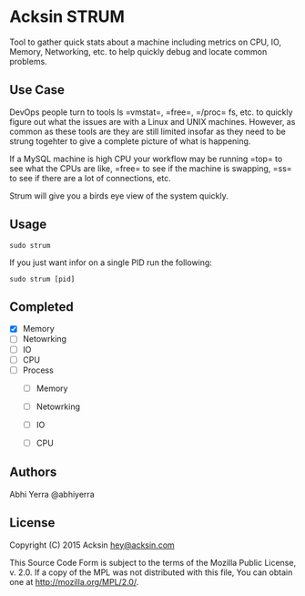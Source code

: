 # Acksin STRUM

Tool to gather quick stats about a machine including metrics on CPU,
IO, Memory, Networking, etc. to help quickly debug and locate common
problems.

## Use Case

DevOps people turn to tools ls =vmstat=, =free=, =/proc= fs, etc. to
quickly figure out what the issues are with a Linux and UNIX
machines. However, as common as these tools are they are still limited
insofar as they need to be strung togehter to give a complete picture
of what is happening.

If a MySQL machine is high CPU your workflow may be running =top= to
see what the CPUs are like, =free= to see if the machine is swapping,
=ss= to see if there are a lot of connections, etc.

Strum will give you a birds eye view of the system quickly.

## Usage

```
sudo strum
```

If you just want infor on a single PID run the following:

```
sudo strum [pid]
```

## Completed

 - [X] Memory
 - [ ] Netowrking
 - [ ] IO
 - [ ] CPU
 - [ ] Process
   - [ ] Memory
   - [ ] Netowrking
   - [ ] IO
   - [ ] CPU



## Authors

 Abhi Yerra @abhiyerra

## License

Copyright (C) 2015 Acksin <hey@acksin.com>

This Source Code Form is subject to the terms of the Mozilla Public
License, v. 2.0. If a copy of the MPL was not distributed with this
file, You can obtain one at http://mozilla.org/MPL/2.0/.
